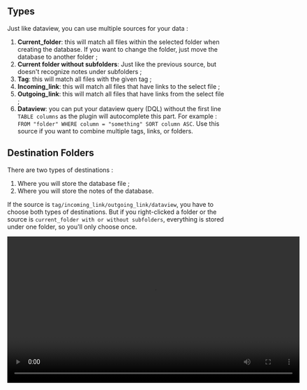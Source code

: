 ## Types

Just like dataview, you can use multiple sources for your data :

1. **Current_folder**: this will match all files within the selected folder when creating the database. If you want to change the folder, just move the database to another folder ;
2. **Current folder without subfolders**: Just like the previous source, but doesn't recognize notes under subfolders ;
3. **Tag**: this will match all files with the given tag ;
4. **Incoming_link**: this will match all files that have links to the select file ;
5. **Outgoing_link**: this will match all files that have links from the select file ;
6. **Dataview**: you can put your dataview query (DQL) without the first line `TABLE columns` as the plugin will autocomplete this part. For example : `FROM "folder" WHERE column = "something" SORT column ASC`. Use this source if you want to combine multiple tags, links, or folders.

## Destination Folders

There are two types of destinations : 

1. Where you will store the database file ;
2. Where you will store the notes of the database.

If the source is `tag/incoming_link/outgoing_link/dataview`, you have to choose both types of destinations. But if you right-clicked a folder or the source is `current_folder with or without subfolders`, everything is stored under one folder, so you'll only choose once.

<video  width="670" controls>
  <source src="https://user-images.githubusercontent.com/38974541/197635750-10d783f1-169a-4e6c-8c07-9c38dcf7938d.mov" type="video/mp4">
</video>
